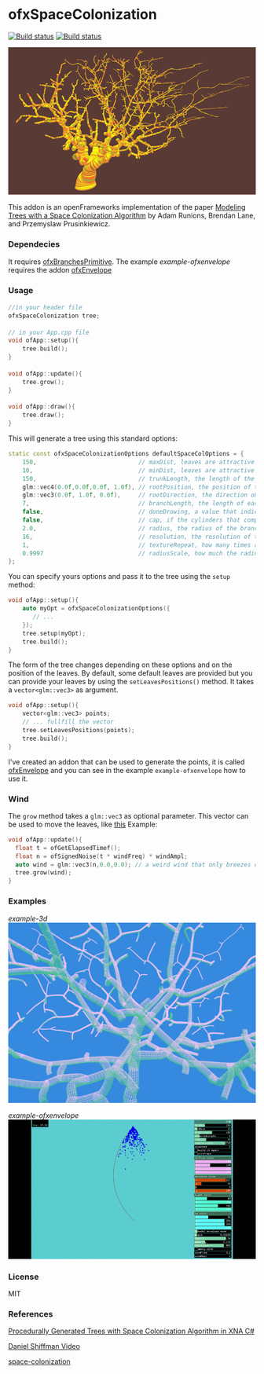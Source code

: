 # ofxSpaceColonization

[![Build status](https://ci.appveyor.com/api/projects/status/9in4i3qdxumv5o3p?svg=true)](https://ci.appveyor.com/project/edap/ofxspacecolonization)
[![Build status](https://travis-ci.org/edap/ofxSpaceColonization.svg?branch=master)](https://travis-ci.org/edap/ofxSpaceColonization)

![cover](img/cover.png)


This addon is an openFrameworks implementation of the paper [Modeling Trees with a Space Colonization Algorithm](http://algorithmicbotany.org/papers/colonization.egwnp2007.large.pdf) by Adam Runions, Brendan Lane, and Przemyslaw Prusinkiewicz.


### Dependecies
It requires [ofxBranchesPrimitive](https://github.com/edap/ofxBranchesPrimitive). The example *example-ofxenvelope* requires the addon [ofxEnvelope](https://github.com/edap/ofxEnvelope)

### Usage

```cpp
//in your header file
ofxSpaceColonization tree;

// in your App.cpp file
void ofApp::setup(){
    tree.build();
}

void ofApp::update(){
    tree.grow();
}

void ofApp::draw(){
    tree.draw();
}
```

This will generate a tree using this standard options:

```cpp
static const ofxSpaceColonizationOptions defaultSpaceColOptions = {
    150,                             // maxDist, leaves are attractive if closer than this distance
    10,                              // minDist, leaves are attractive if farther than this distance
    150,                             // trunkLength, the length of the trunk
    glm::vec4(0.0f,0.0f,0.0f, 1.0f), // rootPosition, the position of the root
    glm::vec3(0.0f, 1.0f, 0.0f),     // rootDirection, the direction on which the tree will starts to grow
    7,                               // branchLength, the length of each branch
    false,                           // doneDrowing, a value that indicates when the grow process is done
    false,                           // cap, if the cylinders that compose the branches have caps or not
    2.0,                             // radius, the radius of the branch
    16,                              // resolution, the resolution of the cylinders that compose the geometry
    1,                               // textureRepeat, how many times a texture has to be repeated on a branch
    0.9997                           // radiusScale, how much the radius will increase or decrease at each interaction
};
```

You can specify yours options and pass it to the tree using the `setup` method:

```cpp
void ofApp::setup(){
    auto myOpt = ofxSpaceColonizationOptions({
       // ...
    });
    tree.setup(myOpt);
    tree.build();
}
```

The form of the tree changes depending on these options and on the position of the leaves. By default, some default leaves are provided but you can provide your leaves by using the `setLeavesPositions()` method. It takes a `vector<glm::vec3>` as argument.

```cpp
void ofApp::setup(){
    vector<glm::vec3> points;
    // ... fullfill the vector
    tree.setLeavesPositions(points);
    tree.build();
}
```

I've created an addon that can be used to generate the points, it is called [ofxEnvelope](https://github.com/edap/ofxEnvelope) and you can see in the example `example-ofxenvelope` how to use it.


### Wind

The `grow` method takes a `glm::vec3` as optional parameter. This vector can be used to move the leaves, like [this](https://www.instagram.com/p/BV8B0FGDi1L/?taken-by=edapx)
Example:

```cpp
void ofApp::update(){
  float t = ofGetElapsedTimef();
  float n = ofSignedNoise(t * windFreq) * windAmpl;
  auto wind = glm::vec3(n,0.0,0.0); // a weird wind that only breezes on the x axis
  tree.grow(wind);
}
```


### Examples

*example-3d*
![example-3d](img/example-3d.png)

*example-ofxenvelope*
![example-ofxenvelope](img/example-ofxenvelope.gif)

### License
MIT

### References

[Procedurally Generated Trees with Space Colonization Algorithm in XNA C#](http://www.jgallant.com/procedurally-generating-trees-with-space-colonization-algorithm-in-xna/)

[Daniel Shiffman Video](https://www.youtube.com/watch?v=kKT0v3qhIQY)

[space-colonization](https://github.com/nicknikolov/space-colonization)

